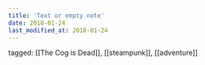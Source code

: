 ```yaml
---
title: 'Text or empty note'
date: 2018-01-24
last_modified_at: 2018-01-24
---
```

tagged: [[The Cog is Dead]], [[steampunk]], [[adventure]]
<iframe frameborder="0" height="1" id="ga_target" scrolling="no" style="background-color:transparent; overflow:hidden; position:absolute; top:0; left:0; z-index:9999;" width="1"></iframe>